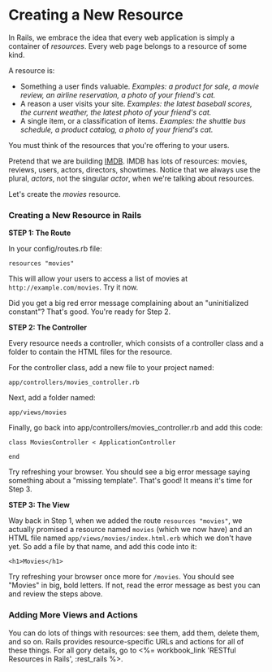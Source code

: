# Creating a New Resource

In Rails, we embrace the idea that every web application is simply a container of _resources_.  Every web page belongs to a resource of some kind.

A resource is:

* Something a user finds valuable.  _Examples: a product for sale, a movie review, an airline reservation, a photo of your friend's cat._
* A reason a user visits your site. _Examples: the latest baseball scores, the current weather, the latest photo of your friend's cat._
* A single item, or a classification of items. _Examples: the shuttle bus schedule, a product catalog, a photo of your friend's cat._

You must think of the resources that you're offering to your users.

Pretend that we are building [IMDB](http://imdb.com).  IMDB has lots of resources: movies, reviews, users, actors, directors, showtimes. Notice that we always use the plural, _actors_, not the singular _actor_, when we're talking about resources.

Let's create the _movies_ resource.


### Creating a New Resource in Rails



**STEP 1: The Route**

In your config/routes.rb file:

`resources "movies"`

This will allow your users to access a list of movies at `http://example.com/movies`.  Try it now.  

Did you get a big red error message complaining about an "uninitialized constant"?  That's good. You're ready for Step 2.

**STEP 2: The Controller**

Every resource needs a controller, which consists of a controller class and a folder to contain the HTML files for the resource.

For the controller class, add a new file to your project named:

`app/controllers/movies_controller.rb`

Next, add a folder named:

`app/views/movies`

Finally, go back into app/controllers/movies_controller.rb and add this code:

```
class MoviesController < ApplicationController

end
```

Try refreshing your browser. You should see a big error message saying something about a "missing template". That's good! It means it's time for Step 3.

**STEP 3: The View**

Way back in Step 1, when we added the route `resources "movies"`, we actually promised a resource named `movies` (which we now have) and an HTML file named `app/views/movies/index.html.erb` which we don't have yet. So add a file by that name, and add this code into it:

```
<h1>Movies</h1>
```

Try refreshing your browser once more for `/movies`. You should see "Movies" in big, bold letters. If not, read the error message as best you can and review the steps above.

### Adding More Views and Actions

You can do lots of things with resources: see them, add them, delete them, and so on.  Rails provides resource-specific URLs and actions for all of these things.  For all gory details, go to <%= workbook_link 'RESTful Resources in Rails', :rest_rails %>.
